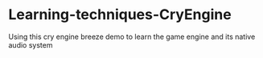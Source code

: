 # Learning-techniques-CryEngine
Using this cry engine breeze demo to learn the game engine and its native audio system
